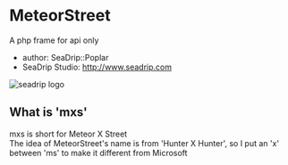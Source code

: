 # MeteorStreet
A php frame for api only  
* author: SeaDrip::Poplar  
* SeaDrip Studio: http://www.seadrip.com  

![seadrip logo](http://www.seadrip.com/Public/images/sd_logo.png "SeaDrip Studio")

## What is 'mxs'
mxs is short for Meteor X Street  
The idea of MeteorStreet's name is from 'Hunter X Hunter', so I put an 'x' between 'ms' to make it different from Microsoft
